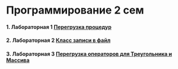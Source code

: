 # Программирование 2 сем

#### 1. Лабораторная 1 [Перегрузка процедур](Lab-1/main.cpp)
#### 2. Лабораторная 2 [Класс записи в файл](Lab-2/main.cpp)
#### 3. Лабораторная 3 [Перегрузка операторов для Треугольника и Массива](Lab-3/main.cpp)
